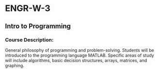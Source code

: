 # ENGR-W-3
## Intro to Programming
### Course Description:
General philosophy of programming and problem-solving. Students will be introduced to the programming language MATLAB. Specific areas of study will include algorithms, basic decision structures, arrays, matrices, and graphing.
